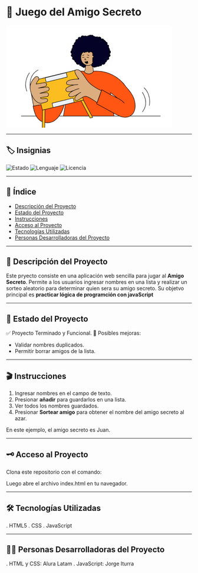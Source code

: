 # 🎁 Juego del Amigo Secreto
![Portada del proyecto](assets/amigo-secreto.png)

---

## 🏷️ Insignias
![Estado](https://img.shields.io/badge/Estado-Terminado-brightgreen)
![Lenguaje](https://img.shields.io/badge/JavaScript-ES6+-yellow?logo=javascript)
![Licencia](https://img.shields.io/badge/Licencia-MIT-blue)

---

## 📖 Índice

- [Descripción del Proyecto](#-descripción-del-proyecto)
- [Estado del Proyecto](#-estado-del-proyecto)
- [Instrucciones](#-instrucciones)
- [Acceso al Proyecto](#-acceso-al-proyecto)
- [Tecnologías Utilizadas](#-tecnologías-utilizadas)
- [Personas Desarrolladoras del Proyecto](#-personas-desarrolladoras-del-proyecto)

---

## 📌 Descripción del Proyecto
Este pryecto consiste en una aplicación web sencilla para jugar al **Amigo Secreto**.
Permite a los usuarios ingresar nombres en una lista y realizar un sorteo aleatorio para determinar quien sera su amigo secreto.
Su objetvo principal es **practicar lógica de programción con javaScript**

---

## 🚧 Estado del Proyecto
✅ Proyecto Terminado y Funcional.
📌 Posibles mejoras:
- Validar nombres duplicados.
- Permitir borrar amigos de la lista.

---

## 🎬 Instrucciones

1. Ingresar nombres en el campo de texto.
2. Presionar **añadir** para guardarlos en una lista.
4. Ver todos los nombres guardados.
5. Presionar **Sortear amigo** para obtener el nombre del amigo secreto al azar.

En este ejemplo, el amigo secreto es Juan.

---

## 🗝️ Acceso al Proyecto

Clona este repositorio con el comando:

Luego abre el archivo index.html en tu navegador.

---

## 🛠️ Tecnologías Utilizadas

. HTML5
. CSS
. JavaScript

---

## 👨‍💻 Personas Desarrolladoras del Proyecto

. HTML y CSS: Alura Latam
. JavaScript: Jorge Iturra 
